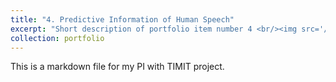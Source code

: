 ```yaml
---
title: "4. Predictive Information of Human Speech"
excerpt: "Short description of portfolio item number 4 <br/><img src='/images/500x300.png'>"
collection: portfolio
---
```


This is a markdown file for my PI with TIMIT project.
